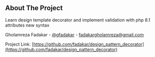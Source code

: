 ## About The Project

Learn design template decorator and implement validation with php 8.1 attributes new syntax


Gholamreza Fadakar - [@gfadakar](https://twitter.com/gfadakar) - fadakargholamreza@gmail.com

Project Link: [https://github.com/fadakar/design_pattern_decorator](https://github.com/fadakar/design_pattern_decorator)
